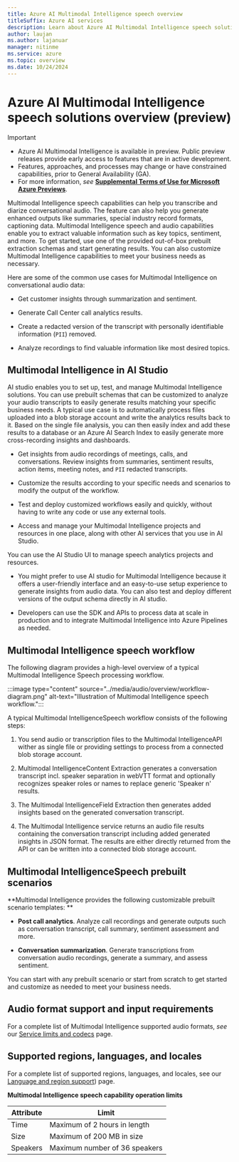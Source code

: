 ```yaml
---
title: Azure AI Multimodal Intelligence speech overview
titleSuffix: Azure AI services
description: Learn about Azure AI Multimodal Intelligence speech solutions
author: laujan
ms.author: lajanuar
manager: nitinme
ms.service: azure
ms.topic: overview
ms.date: 10/24/2024
---
```



# Azure AI Multimodal Intelligence speech solutions overview (preview)

> [!IMPORTANT]
>
> * Azure AI Multimodal Intelligence is available in preview. Public preview releases provide early access to features that are in active development.
> * Features, approaches, and processes may change or have constrained capabilities, prior to General Availability (GA).
> * For more information, *see* [**Supplemental Terms of Use for Microsoft Azure Previews**](https://azure.microsoft.com/support/legal/preview-supplemental-terms).

Multimodal Intelligence speech capabilities can help you transcribe and diarize conversational audio. The feature can also help you generate enhanced outputs like summaries, special industry record formats, captioning data. Multimodal Intelligence speech and audio capabilities enable you to extract valuable information such as key topics, sentiment, and more. To get started, use one of the provided out-of-box prebuilt extraction schemas and start generating results. You can also customize Multimodal Intelligence capabilities to meet your business needs as necessary.

Here are some of the common use cases for Multimodal Intelligence on conversational audio data:

* Get customer insights through summarization and sentiment.

* Generate Call Center call analytics results.

* Create a redacted version of the transcript with personally identifiable information (`PII`) removed.

* Analyze recordings to find valuable information like most desired topics.

## Multimodal Intelligence in AI Studio

AI studio enables you to set up, test, and manage Multimodal Intelligence solutions. You can use prebuilt schemas that can be customized to analyze your audio transcripts to easily generate results matching your specific business needs. A typical use case is to automatically process files uploaded into a blob storage account and write the analytics results back to it. Based on the single file analysis, you can then easily index and add these results to a database or an Azure AI Search Index to easily generate more cross-recording insights and dashboards.

* Get insights from audio recordings of meetings, calls, and conversations. Review insights from summaries, sentiment results, action items, meeting notes, and `PII` redacted transcripts.

* Customize the results according to your specific needs and scenarios to modify the output of the workflow.

* Test and deploy customized workflows easily and quickly, without having to write any code or use any external tools.

* Access and manage your Multimodal Intelligence projects and resources in one place, along with other AI services that you use in AI Studio.

 You can use the AI Studio UI to manage speech analytics projects and resources.

* You might prefer to use AI studio for Multimodal Intelligence because it offers a user-friendly interface and an easy-to-use setup experience to generate insights from audio data. You can also test and deploy different versions of the output schema directly in AI studio.

* Developers can use the SDK and APIs to process data at scale in production and to integrate Multimodal Intelligence into Azure Pipelines as needed.

## Multimodal Intelligence speech workflow

The following diagram provides a high-level overview of a typical Multimodal Intelligence Speech processing workflow.

  :::image type="content" source="../media/audio/overview/workflow-diagram.png" alt-text="Illustration of Multimodal Intelligence speech workflow.":::

A typical Multimodal IntelligenceSpeech workflow consists of the following steps:

1. You send audio or transcription files to the Multimodal IntelligenceAPI wither as single file or providing settings to process from a connected blob storage account.

1. Multimodal IntelligenceContent Extraction generates a conversation transcript incl. speaker separation in webVTT format and optionally recognizes speaker roles or names to replace generic 'Speaker n' results.

1. The Multimodal IntelligenceField Extraction then generates added insights based on the generated conversation transcript.

1. The Multimodal Intelligence service returns an audio file results containing the conversation transcript including added generated insights in JSON format. The results are either directly returned from the API or can be written into a connected blob storage account.

## Multimodal IntelligenceSpeech prebuilt scenarios

**Multimodal Intelligence provides the following customizable prebuilt scenario templates:
**
* **Post call analytics**. Analyze call recordings and generate outputs such as conversation transcript, call summary, sentiment assessment and more.

* **Conversation summarization**. Generate transcriptions from conversation audio recordings, generate a summary, and assess sentiment.

 You can start with any prebuilt scenario or start from scratch to get started and customize as needed to meet your business needs.

## Audio format support and input requirements

For a complete list of  Multimodal Intelligence supported audio formats, *see* our [Service limits and codecs](../service-limits.md) page.

## Supported regions, languages, and locales

For a complete list of supported regions, languages, and locales, see our [Language and region support](../language-region-support.md)) page.


**Multimodal Intelligence speech capability operation limits**

|Attribute|Limit|
|-----|-----|
|Time|Maximum of 2 hours in length|
|Size|Maximum of 200 MB in size|
|Speakers|Maximum number of 36 speakers|



